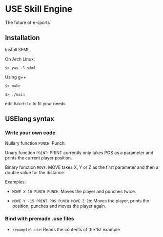 # USE Skill Engine

The future of e-sports

## Installation

Install SFML.

On Arch Linux:

  ```$> yay -S sfml```

Using g++

 ```$> make```

  ```$> ./main```

  edit ```Makefile``` to fit your needs

## USElang syntax

### Write your own code
Nullary function ```PUNCH```:
    Punch.

Unary function ```PRINT```:
    PRINT currently only takes POS as a parameter and prints the current player position.

Binary function ```MOVE```:
    MOVE takes X, Y or Z as the first parameter and then a double value for the distance.

Examples:

* ```MOVE X 10 PUNCH PUNCH```: Moves the player and punches twice.

 * ```MOVE Y -15 PRINT POS PUNCH MOVE Z 20```: Moves the player, prints the position, punches and moves the player again.

### Bind with premade .use files

 * ```/example1.use```: Reads the contents of the 1st example

